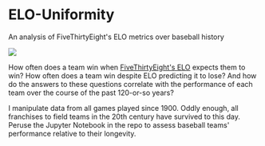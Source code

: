 # ELO-Uniformity
An analysis of FiveThirtyEight's ELO metrics over baseball history

![](https://projects.fivethirtyeight.com/2016-mlb-predictions/images/logos.png)

How often does a team win when [FiveThirtyEight's ELO](https://projects.fivethirtyeight.com/2019-mlb-predictions/) expects them to win? How often does a team win despite ELO predicting it to lose? And how do the answers to these questions correlate with the performance of each team over the course of the past 120-or-so years?

I manipulate data from all games played since 1900. Oddly enough, all franchises to field teams in the 20th century have survived to this day. Peruse the Jupyter Notebook in the repo to assess baseball teams' performance relative to their longevity.